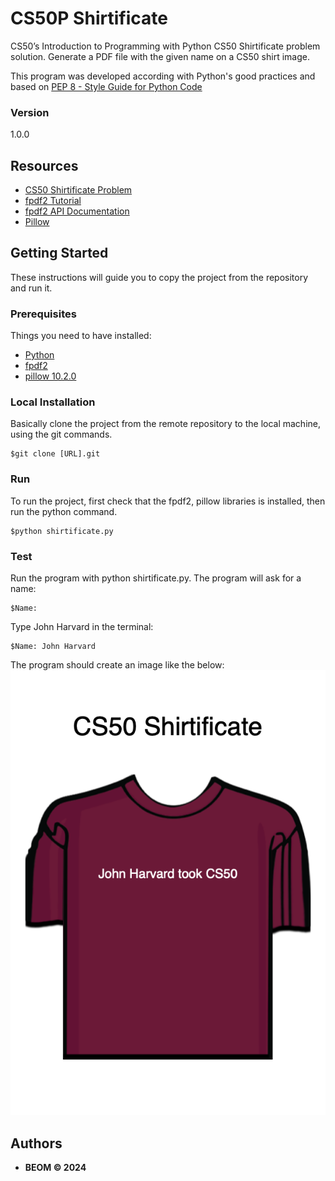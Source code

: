 # CS50P Shirtificate
CS50’s Introduction to Programming with Python CS50 Shirtificate problem solution.
Generate a PDF file with the given name on a CS50 shirt image.

This program was developed according with Python's good practices and based on [PEP 8 - Style Guide for Python Code](https://peps.python.org/pep-0008/)

### Version
1.0.0


## Resources
* [CS50 Shirtificate Problem](https://cs50.harvard.edu/python/2022/psets/8/shirtificate/#cs50-shirtificate)
* [fpdf2 Tutorial](https://py-pdf.github.io/fpdf2/Tutorial.html)
* [fpdf2 API Documentation](https://py-pdf.github.io/fpdf2/fpdf/)
* [Pillow](https://pillow.readthedocs.io/en/stable/)


## Getting Started

These instructions will guide you to copy the project from the repository and run it.

### Prerequisites

Things you need to have installed:
* [Python](https://docs.python.org/3/using/unix.html#getting-and-installing-the-latest-version-of-python)
* [fpdf2](https://pypi.org/project/fpdf2/)
* [pillow 10.2.0](https://pypi.org/project/pillow/)

### Local Installation

Basically clone the project from the remote repository to the local machine, using the git commands.

```
$git clone [URL].git
```

### Run
To run the project, first check that the fpdf2, pillow libraries is installed, then run the python command.
```
$python shirtificate.py
```

### Test
Run the program with python shirtificate.py. The program will ask for a name:
```
$Name:
```

Type John Harvard in the terminal:
```
$Name: John Harvard 
```

The program should create an image like the below:
![shirtificate image](./jharvard.png)

## Authors

* **BEOM &copy; 2024**
